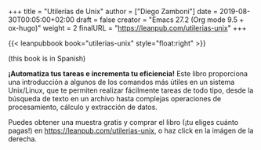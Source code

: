 +++
title = "Utilerías de Unix"
author = ["Diego Zamboni"]
date = 2019-08-30T00:05:00+02:00
draft = false
creator = "Emacs 27.2 (Org mode 9.5 + ox-hugo)"
weight = 2
finalURL = "https://leanpub.com/utilerias-unix"
+++

{{< leanpubbook book="utilerias-unix" style="float:right" >}}

(this book is in Spanish)

**¡Automatiza tus tareas e incrementa tu eficiencia!** Este libro proporciona una introducción a algunos de los comandos más útiles en un sistema Unix/Linux, que te permiten realizar fácilmente tareas de todo tipo, desde la búsqueda de texto en un archivo hasta complejas operaciones de procesamiento, cálculo y extracción de datos.

Puedes obtener una muestra gratis y comprar el libro (¡tu eliges  cuánto pagas!) en <https://leanpub.com/utilerias-unix>, o haz click  en la imágen de la derecha.

<!--more-->

&nbsp;
